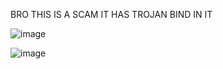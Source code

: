 BRO THIS IS A SCAM IT HAS TROJAN BIND IN IT

![image](https://github.com/r3mz0/Spotify-win/assets/134924103/452a3e4e-6722-49c1-9563-5f2e70f8e9be)

![image](https://github.com/r3mz0/Spotify-win/assets/134924103/d692de30-94ed-4969-b5cd-c4ca151d02ce)
